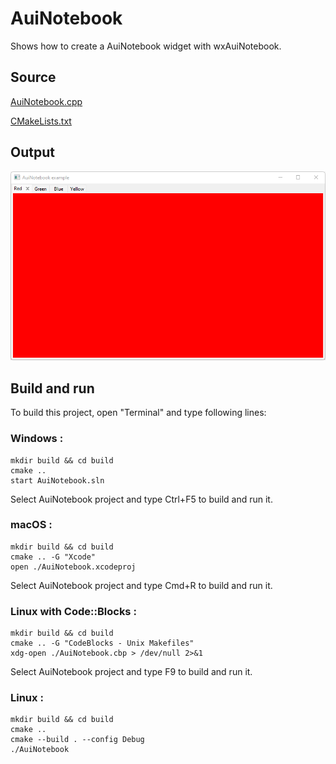 # AuiNotebook

Shows how to create a AuiNotebook widget with wxAuiNotebook.

## Source

[AuiNotebook.cpp](AuiNotebook.cpp)

[CMakeLists.txt](CMakeLists.txt)

## Output

![output](../../../docs/Pictures/AuiNotebook.png)

## Build and run

To build this project, open "Terminal" and type following lines:

### Windows :

``` shell
mkdir build && cd build
cmake .. 
start AuiNotebook.sln
```

Select AuiNotebook project and type Ctrl+F5 to build and run it.

### macOS :

``` shell
mkdir build && cd build
cmake .. -G "Xcode"
open ./AuiNotebook.xcodeproj
```

Select AuiNotebook project and type Cmd+R to build and run it.

### Linux with Code::Blocks :

``` shell
mkdir build && cd build
cmake .. -G "CodeBlocks - Unix Makefiles"
xdg-open ./AuiNotebook.cbp > /dev/null 2>&1
```

Select AuiNotebook project and type F9 to build and run it.

### Linux :

``` shell
mkdir build && cd build
cmake .. 
cmake --build . --config Debug
./AuiNotebook
```
